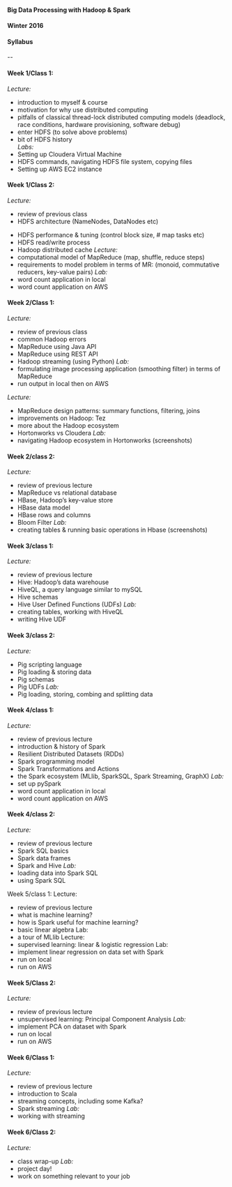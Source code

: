 #### Big Data Processing with Hadoop & Spark
#### Winter 2016
#### Syllabus

--

#### Week 1/Class 1:
*Lecture:*
 * introduction to myself & course
 * motivation for why use distributed computing 
 * pitfalls of classical thread-lock distributed computing models
(deadlock, race conditions, hardware provisioning, software debug)
 * enter HDFS (to solve above problems)
 * bit of HDFS history  
*Labs:*
 * Setting up Cloudera Virtual Machine
 * HDFS commands, navigating HDFS file system, copying files
 * Setting up AWS EC2 instance

#### Week 1/Class 2:
*Lecture:*  
 * review of previous class
 * HDFS architecture (NameNodes, DataNodes etc)
- HDFS performance & tuning (control block size, # map tasks etc)
- HDFS read/write process
- Hadoop distributed cache
*Lecture:*
- computational model of MapReduce (map, shuffle, reduce steps)
- requirements to model problem in terms of MR: (monoid, commutative reducers, key-value pairs)
*Lab:* 
- word count application in local
- word count application on AWS

#### Week 2/Class 1:
*Lecture:*  
- review of previous class
- common Hadoop errors
- MapReduce using Java API
- MapReduce using REST API
- Hadoop streaming (using Python)
*Lab:*  
- formulating image processing application (smoothing filter) in terms of MapReduce
- run output in local then on AWS  

*Lecture:*
- MapReduce design patterns: summary functions, filtering, joins
- improvements on Hadoop: Tez
- more about the Hadoop ecosystem
- Hortonworks vs Cloudera
*Lab:* 
- navigating Hadoop ecosystem in Hortonworks (screenshots)

#### Week 2/class 2:
*Lecture:*
- review of previous lecture
- MapReduce vs relational database
- HBase, Hadoop’s key-value store
- HBase data model
- HBase rows and columns
- Bloom Filter
*Lab:*
- creating tables & running basic operations in Hbase (screenshots)

#### Week 3/class 1:
*Lecture:*
- review of previous lecture
- Hive: Hadoop’s data warehouse
- HiveQL, a query language similar to mySQL
- Hive schemas
- Hive User Defined Functions (UDFs)
*Lab:*
- creating tables, working with HiveQL
- writing Hive UDF

#### Week 3/class 2:
*Lecture:*
- Pig scripting language
- Pig loading & storing data
- Pig schemas
- Pig UDFs
*Lab:*
- Pig loading, storing, combing and splitting data

#### Week 4/class 1:
*Lecture:*
- review of previous lecture
- introduction & history of Spark
- Resilient Distributed Datasets (RDDs)
- Spark programming model
- Spark Transformations and Actions
- the Spark ecosystem (MLlib, SparkSQL, Spark Streaming, GraphX)
*Lab:* 
- set up pySpark
- word count application in local
- word count application on AWS

#### Week 4/class 2:
*Lecture:*
- review of previous lecture
- Spark SQL basics
- Spark data frames
- Spark and Hive
*Lab:*
- loading data into Spark SQL
- using Spark SQL

Week 5/class 1:
Lecture:
- review of previous lecture
- what is machine learning?
- how is Spark useful for machine learning?
- basic linear algebra
Lab:
- a tour of MLlib
Lecture:
- supervised learning: linear & logistic regression
Lab:
- implement linear regression on data set with Spark
- run on local
- run on AWS

#### Week 5/Class 2:
*Lecture:*
- review of previous lecture
- unsupervised learning: Principal Component Analysis
*Lab:*
- implement PCA on dataset with Spark
- run on local
- run on AWS

#### Week 6/Class 1:
*Lecture:*
- review of previous lecture
- introduction to Scala
- streaming concepts, including some Kafka?
- Spark streaming
*Lab:*
- working with streaming

#### Week 6/Class 2:
*Lecture:*
- class wrap-up
*Lab:*
- project day! 
- work on something relevant to your job
